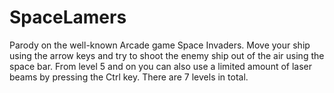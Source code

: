 # SpaceLamers

Parody on the well-known Arcade game Space Invaders. Move your ship using the arrow keys and try to shoot the enemy ship out of the air using the space bar.
From level 5 and on you can also use a limited amount of laser beams by pressing the Ctrl key. There are 7 levels in total.
